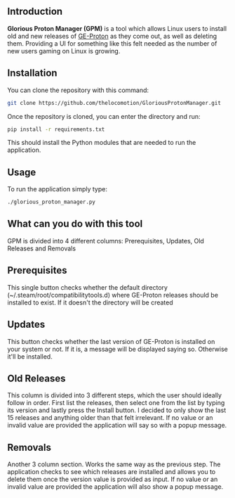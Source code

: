 Introduction
------------
**Glorious Proton Manager (GPM)** is a tool which allows Linux users to install old and new releases of [GE-Proton][ge-proton-url] as they come out, as well as deleting them. Providing a UI for something like this felt needed as the number of new users gaming on Linux is growing.

[ge-proton-url]: https://github.com/GloriousEggroll/proton-ge-custom

Installation
------------
You can clone the repository with this command:
```bash
git clone https://github.com/thelocomotion/GloriousProtonManager.git
```

Once the repository is cloned, you can enter the directory and run:
```bash
pip install -r requirements.txt
```
This should install the Python modules that are needed to run the application.

Usage
-----
To run the application simply type:
```bash
./glorious_proton_manager.py
```

What can you do with this tool
------------------------------
GPM is divided into 4 different columns: Prerequisites, Updates, Old Releases and Removals

## Prerequisites
This single button checks whether the default directory (~/.steam/root/compatibilitytools.d) where GE-Proton releases should be installed to exist. If it doesn't the directory will be created

## Updates
This button checks whether the last version of GE-Proton is installed on your system or not. If it is, a message will be displayed saying so. Otherwise it'll be installed.

## Old Releases
This column is divided into 3 different steps, which the user should ideally follow in order. First list the releases, then select one from the list by typing its version and lastly press the Install button. I decided to only show the last 15 releases and anything older than that felt irrelevant. If no value or an invalid value are provided the application will say so with a popup message.

## Removals
Another 3 column section. Works the same way as the previous step. The application checks to see which releases are installed and allows you to delete them once the version value is provided as input. If no value or an invalid value are provided the application will also show a popup message.

